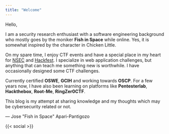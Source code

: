 ```yaml
---
title: "Welcome"
---
```


Hello, 

I am a security research enthusiast with a software engineering background who mostly goes by the moniker **Fish in Space** while online. Yes, it is somewhat inspired by the character in Chicken Little.

On my spare time, I enjoy CTF events and have a special place in my heart for [NSEC](https://nsec.io/) and [Hackfest](https://hackfest.ca/). I specialize in web application challenges, but anything that can teach me something new is worthwhile. I have occasionally designed some CTF challenges.

Currently certified **OSWE**, **GCIH** and working towards **OSCP**.  For a few years now, I have also been learning on platforms like **Pentesterlab**, **Hackthebox**, **Root-Me**, **RingZer0CTF**.

This blog is my attempt at sharing knowledge and my thoughts which may be cybersecurity related or not. 

— Jose "Fish in Space" Apari-Pantigozo

{{< social >}}